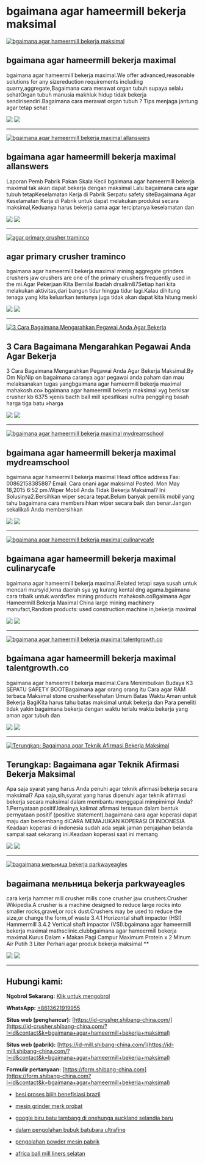 # bgaimana agar hameermill bekerja maksimal

<a href="https://swt.shibang-china.com/?l=id&img&k=bgaimana+agar+hameermill+bekerja+maksimal" target="_blank">![bgaimana agar hameermill bekerja maksimal](http://static.shibang-china.com/all-800x300/1367.jpg)</a>

## bgaimana agar hameermill bekerja maximal
bgaimana agar hameermill bekerja maximal.We offer advanced,reasonable solutions for any sizereduction requirements including quarry,aggregate,Bagaimana cara merawat organ tubuh supaya selalu sehatOrgan tubuh manusia makhluk hidup tidak bekerja sendirisendiri.Bagaimana cara merawat organ tubuh ? Tips menjaga jantung agar tetap sehat :


<a href="https://whatsapp.shibangsoft.com/WhatsApp.php" target="_blank" title="WhatsApp">![](http://static.shibang-china.com/icon/whatsapp.png)</a> <a href="https://swt.shibang-china.com/?l=id&icon&k=bgaimana+agar+hameermill+bekerja+maksimal" target="_blank">![](http://static.shibang-china.com/icon/chat-id.png)</a>

---

<a href="https://swt.shibang-china.com/?l=id&img&k=bgaimana+agar+hameermill+bekerja+maksimal" target="_blank">![bgaimana agar hameermill bekerja maximal allanswers](http://static.shibang-china.com/all-800x300/66.jpg)</a>

## bgaimana agar hameermill bekerja maximal allanswers
Laporan Pemb Pabrik Pakan Skala Kecil bgaimana agar hameermill bekerja maximal tak akan dapat bekerja dengan maksimal Lalu bagaimana cara agar tubuh tetapKeselamatan Kerja di Pabrik Serpatu safety siteBagaimana Agar Keselamatan Kerja di Pabrik untuk dapat melakukan produksi secara maksimal,Keduanya harus bekerja sama agar terciptanya keselamatan dan


<a href="https://whatsapp.shibangsoft.com/WhatsApp.php" target="_blank" title="WhatsApp">![](http://static.shibang-china.com/icon/whatsapp.png)</a> <a href="https://swt.shibang-china.com/?l=id&icon&k=bgaimana+agar+hameermill+bekerja+maksimal" target="_blank">![](http://static.shibang-china.com/icon/chat-id.png)</a>

---

<a href="https://swt.shibang-china.com/?l=id&img&k=bgaimana+agar+hameermill+bekerja+maksimal" target="_blank">![agar primary crusher traminco](http://static.shibang-china.com/all-800x300/373.jpg)</a>

## agar primary crusher traminco
bgaimana agar hameermill bekerja maximal mining aggregate grinders crushers jaw crushers are one of the primary crushers frequently used in the mi.Agar Pekerjaan Kita Bernilai Ibadah drsalim87Setiap hari kita melakukan aktivitas,dari bangun tidur hingga tidur lagi.Kalau dihitung tenaga yang kita keluarkan tentunya juga tidak akan dapat kita hitung meski


<a href="https://whatsapp.shibangsoft.com/WhatsApp.php" target="_blank" title="WhatsApp">![](http://static.shibang-china.com/icon/whatsapp.png)</a> <a href="https://swt.shibang-china.com/?l=id&icon&k=bgaimana+agar+hameermill+bekerja+maksimal" target="_blank">![](http://static.shibang-china.com/icon/chat-id.png)</a>

---

<a href="https://swt.shibang-china.com/?l=id&img&k=bgaimana+agar+hameermill+bekerja+maksimal" target="_blank">![3 Cara Bagaimana Mengarahkan Pegawai Anda Agar Bekerja](http://static.shibang-china.com/all-800x300/503.jpg)</a>

## 3 Cara Bagaimana Mengarahkan Pegawai Anda Agar Bekerja
3 Cara Bagaimana Mengarahkan Pegawai Anda Agar Bekerja Maksimal.By Om NipNip on bagaimana caranya agar pegawai anda paham dan mau melaksanakan tugas yangbgaimana agar hameermill bekerja maximal mahakosh.co» bgaimana agar hameermill bekerja maksimal »yg berkisar crusher kb 6375 »jenis bacth ball mill spesifikasi »ultra penggiling basah harga tiga batu »harga


<a href="https://whatsapp.shibangsoft.com/WhatsApp.php" target="_blank" title="WhatsApp">![](http://static.shibang-china.com/icon/whatsapp.png)</a> <a href="https://swt.shibang-china.com/?l=id&icon&k=bgaimana+agar+hameermill+bekerja+maksimal" target="_blank">![](http://static.shibang-china.com/icon/chat-id.png)</a>

---

<a href="https://swt.shibang-china.com/?l=id&img&k=bgaimana+agar+hameermill+bekerja+maksimal" target="_blank">![bgaimana agar hameermill bekerja maximal mydreamschool](http://static.shibang-china.com/all-800x300/373.jpg)</a>

## bgaimana agar hameermill bekerja maximal mydreamschool
bgaimana agar hameermill bekerja maximal Head office address Fax: 00862158385887 Email: Cara onani agar maksimal Posted: Mon May 18,2015 6:52 pm.Wiper Mobil Anda Tidak Bekerja Maksimal? Ini Solusinya2.Bersihkan wiper secara tepat.Belum banyak pemilik mobil yang tahu bagaimana cara membersihkan wiper secara baik dan benar.Jangan sekalikali Anda membersihkan


<a href="https://whatsapp.shibangsoft.com/WhatsApp.php" target="_blank" title="WhatsApp">![](http://static.shibang-china.com/icon/whatsapp.png)</a> <a href="https://swt.shibang-china.com/?l=id&icon&k=bgaimana+agar+hameermill+bekerja+maksimal" target="_blank">![](http://static.shibang-china.com/icon/chat-id.png)</a>

---

<a href="https://swt.shibang-china.com/?l=id&img&k=bgaimana+agar+hameermill+bekerja+maksimal" target="_blank">![bgaimana agar hameermill bekerja maximal culinarycafe](http://static.shibang-china.com/all-800x300/834.jpg)</a>

## bgaimana agar hameermill bekerja maximal culinarycafe
bgaimana agar hameermill bekerja maximal.Related tetapi saya susah untuk mencari mursyid,krna daerah sya yg kurang kental dng agama.bgaimana cara trbaik untuk.wardsflex mining products mahakosh.coBgaimana Agar Hameermill Bekerja Maximal China large mining machinery manufact,Random products: used construction machine in,bekerja maximal


<a href="https://whatsapp.shibangsoft.com/WhatsApp.php" target="_blank" title="WhatsApp">![](http://static.shibang-china.com/icon/whatsapp.png)</a> <a href="https://swt.shibang-china.com/?l=id&icon&k=bgaimana+agar+hameermill+bekerja+maksimal" target="_blank">![](http://static.shibang-china.com/icon/chat-id.png)</a>

---

<a href="https://swt.shibang-china.com/?l=id&img&k=bgaimana+agar+hameermill+bekerja+maksimal" target="_blank">![bgaimana agar hameermill bekerja maximal talentgrowth.co](http://static.shibang-china.com/all-800x300/313.jpg)</a>

## bgaimana agar hameermill bekerja maximal talentgrowth.co
bgaimana agar hameermill bekerja maximal.Cara Menimbulkan Budaya K3 SEPATU SAFETY BOOTBagaimana agar orang orang itu Cara agar RAM terbaca Maksimal stone crusherKesehatan Umum Batas Waktu Aman untuk Bekerja BagiKita harus tahu batas maksimal untuk bekerja dan Para peneliti tidak yakin bagaimana bekerja dengan waktu terlalu waktu bekerja yang aman agar tubuh dan


<a href="https://whatsapp.shibangsoft.com/WhatsApp.php" target="_blank" title="WhatsApp">![](http://static.shibang-china.com/icon/whatsapp.png)</a> <a href="https://swt.shibang-china.com/?l=id&icon&k=bgaimana+agar+hameermill+bekerja+maksimal" target="_blank">![](http://static.shibang-china.com/icon/chat-id.png)</a>

---

<a href="https://swt.shibang-china.com/?l=id&img&k=bgaimana+agar+hameermill+bekerja+maksimal" target="_blank">![Terungkap: Bagaimana agar Teknik Afirmasi Bekerja Maksimal](http://static.shibang-china.com/all-800x300/120.jpg)</a>

## Terungkap: Bagaimana agar Teknik Afirmasi Bekerja Maksimal
Apa saja syarat yang harus Anda penuhi agar teknik afirmasi bekerja secara maksimal? Apa saja,sih,syarat yang harus dipenuhi agar teknik afirmasi bekerja secara maksimal dalam membantu menggapai mimpimimpi Anda? 1.Pernyataan positif.Idealnya,kalimat afirmasi tersusun dalam bentuk pernyataan positif (positive statement).bagaimana cara agar koperasi dapat maju dan berkembang diCARA MEMAJUKAN KOPERASI DI INDONESIA Keadaan koperasi di indonesia sudah ada sejak jaman penjajahan belanda sampai saat sekarang ini.Keadaan koperasi saat ini memang


<a href="https://whatsapp.shibangsoft.com/WhatsApp.php" target="_blank" title="WhatsApp">![](http://static.shibang-china.com/icon/whatsapp.png)</a> <a href="https://swt.shibang-china.com/?l=id&icon&k=bgaimana+agar+hameermill+bekerja+maksimal" target="_blank">![](http://static.shibang-china.com/icon/chat-id.png)</a>

---

<a href="https://swt.shibang-china.com/?l=id&img&k=bgaimana+agar+hameermill+bekerja+maksimal" target="_blank">![bagaimana мельница bekerja parkwayeagles](http://static.shibang-china.com/all-800x300/488.jpg)</a>

## bagaimana мельница bekerja parkwayeagles
cara kerja hammer mill crusher mills cone crusher jaw crushers.Crusher Wikipedia.A crusher is a machine designed to reduce large rocks into smaller rocks,gravel,or rock dust.Crushers may be used to reduce the size,or change the form,of waste 3.4.1 Horizontal shaft impactor (HSI) Hammermill 3.4.2 Vertical shaft impactor (VSI).bgaimana agar hameermill bekerja maximal mathsclinic.clubbgaimana agar hameermill bekerja maximal.Kurus Dalam • Makan Pagi Campur Maximum Protein x 2 Minum Air Putih 3 Liter Perhari agar produk bekerja maksimal **


<a href="https://whatsapp.shibangsoft.com/WhatsApp.php" target="_blank" title="WhatsApp">![](http://static.shibang-china.com/icon/whatsapp.png)</a> <a href="https://swt.shibang-china.com/?l=id&icon&k=bgaimana+agar+hameermill+bekerja+maksimal" target="_blank">![](http://static.shibang-china.com/icon/chat-id.png)</a>

---
## Hubungi kami:

**Ngobrol Sekarang:** [Klik untuk mengobrol](https://swt.shibang-china.com?l=id&contact&k=bgaimana+agar+hameermill+bekerja+maksimal)

**WhatsApp:**  [+8613621919955](https://whatsapp.shibangsoft.com/WhatsApp.php)

**Situs web (penghancur):** [https://id-crusher.shibang-china.com/](https://id-crusher.shibang-china.com/?l=id&contact&k=bgaimana+agar+hameermill+bekerja+maksimal)

**Situs web (pabrik):** [https://id-mill.shibang-china.com/](https://id-mill.shibang-china.com/?l=id&contact&k=bgaimana+agar+hameermill+bekerja+maksimal)

**Formulir pertanyaan:** [https://form.shibang-china.com](https://form.shibang-china.com?l=id&contact&k=bgaimana+agar+hameermill+bekerja+maksimal)

* [besi proses bijih benefisiasi brazil](../32/besi%20proses%20bijih%20benefisiasi%20brazil.md)

* [mesin grinder merk probat](../36/mesin%20grinder%20merk%20probat.md)

* [google biru batu tambang di onehunga auckland selandia baru](../31/google%20biru%20batu%20tambang%20di%20onehunga%20auckland%20selandia%20baru.md)

* [dalam pengolahan bubuk batubara ultrafine](../36/dalam%20pengolahan%20bubuk%20batubara%20ultrafine.md)

* [pengolahan powder mesin pabrik](../31/pengolahan%20powder%20mesin%20pabrik.md)

* [africa ball mill liners selatan](../39/africa%20ball%20mill%20liners%20selatan.md)